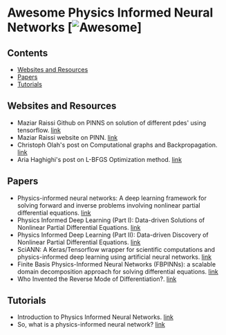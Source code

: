 # Awesome Physics Informed Neural Networks [![Awesome](https://cdn.rawgit.com/sindresorhus/awesome/d7305f38d29fed78fa85652e3a63e154dd8e8829/media/badge.svg)]

## Contents

- [Websites and Resources](#websites-and-resources)
- [Papers](#papers)
- [Tutorials](#tutorials)

## Websites and Resources
- Maziar Raissi Github on PINNS on solution of different pdes' using tensorflow. [link](https://github.com/maziarraissi/PINNs)
- Maziar Raissi  website on PINN. [link](https://github.com/maziarraissi/PINNs)
- Christoph Olah's post on Computational graphs and Backpropagation. [link](http://colah.github.io/posts/2015-08-Backprop/)
- Aria Haghighi's post on L-BFGS Optimization method. [link](https://aria42.com/blog/2014/12/understanding-lbfgs)
## Papers
- Physics-informed neural networks: A deep learning framework for solving forward and inverse problems involving nonlinear partial differential equations. [link](https://www.sciencedirect.com/science/article/pii/S0021999118307125)
- Physics Informed Deep Learning (Part I): Data-driven Solutions of Nonlinear Partial Differential Equations. [link](https://arxiv.org/abs/1711.10561)
- Physics Informed Deep Learning (Part II): Data-driven Discovery of Nonlinear Partial Differential Equations. [link](https://arxiv.org/abs/1711.10566)
- SciANN: A Keras/Tensorflow wrapper for scientific computations and physics-informed deep learning using artificial neural networks. [link](https://arxiv.org/pdf/2005.08803.pdf)
- Finite Basis Physics-Informed Neural Networks (FBPINNs): a scalable domain decomposition approach for solving differential equations. [link](https://arxiv.org/abs/2107.07871)
- Who Invented the Reverse Mode of Differentiation?. [link](https://www.math.uni-bielefeld.de/documenta/vol-ismp/52_griewank-andreas-b.pdf)

## Tutorials
- Introduction to Physics Informed Neural Networks. [link](https://towardsdatascience.com/solving-differential-equations-with-neural-networks-afdcf7b8bcc4)
- So, what is a physics-informed neural network? [link](https://benmoseley.blog/my-research/so-what-is-a-physics-informed-neural-network/)
